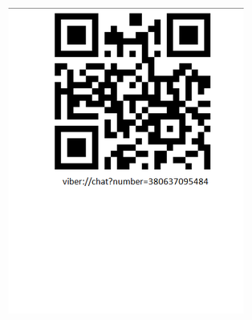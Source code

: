 [![Viber](https://github.com/bondpy202212/Files/blob/main/viber/Viber.png)](https:viber://chat?number=380637095484)
